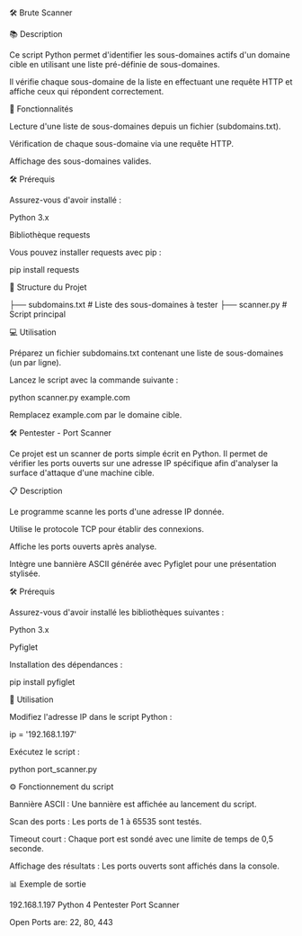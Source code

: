 🛠️ Brute Scanner

📚 Description

Ce script Python permet d'identifier les sous-domaines actifs d'un domaine cible en utilisant une liste pré-définie de sous-domaines.

Il vérifie chaque sous-domaine de la liste en effectuant une requête HTTP et affiche ceux qui répondent correctement.

🚀 Fonctionnalités

Lecture d'une liste de sous-domaines depuis un fichier (subdomains.txt).

Vérification de chaque sous-domaine via une requête HTTP.

Affichage des sous-domaines valides.

🛠️ Prérequis

Assurez-vous d'avoir installé :

Python 3.x

Bibliothèque requests

Vous pouvez installer requests avec pip :

pip install requests

📂 Structure du Projet

├── subdomains.txt  # Liste des sous-domaines à tester
├── scanner.py      # Script principal

💻 Utilisation

Préparez un fichier subdomains.txt contenant une liste de sous-domaines (un par ligne).

Lancez le script avec la commande suivante :

python scanner.py example.com

Remplacez example.com par le domaine cible.



🛠️ Pentester - Port Scanner

Ce projet est un scanner de ports simple écrit en Python. Il permet de vérifier les ports ouverts sur une adresse IP spécifique afin d'analyser la surface d'attaque d'une machine cible.

📋 Description

Le programme scanne les ports d'une adresse IP donnée.

Utilise le protocole TCP pour établir des connexions.

Affiche les ports ouverts après analyse.

Intègre une bannière ASCII générée avec Pyfiglet pour une présentation stylisée.

🛠️ Prérequis

Assurez-vous d'avoir installé les bibliothèques suivantes :

Python 3.x

Pyfiglet

Installation des dépendances :

pip install pyfiglet

🚀 Utilisation

Modifiez l'adresse IP dans le script Python :

ip = '192.168.1.197'

Exécutez le script :

python port_scanner.py

⚙️ Fonctionnement du script

Bannière ASCII : Une bannière est affichée au lancement du script.

Scan des ports : Les ports de 1 à 65535 sont testés.

Timeout court : Chaque port est sondé avec une limite de temps de 0,5 seconde.

Affichage des résultats : Les ports ouverts sont affichés dans la console.

📊 Exemple de sortie

192.168.1.197
Python 4 Pentester
Port Scanner

Open Ports are:
22, 80, 443


